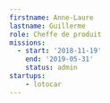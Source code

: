 ```yaml
---
firstname: Anne-Laure
lastname: Guillerme
role: Cheffe de produit
missions:
  - start: '2018-11-19'
    end: '2019-05-31'
    status: admin
startups:
    - lotocar
---
```

